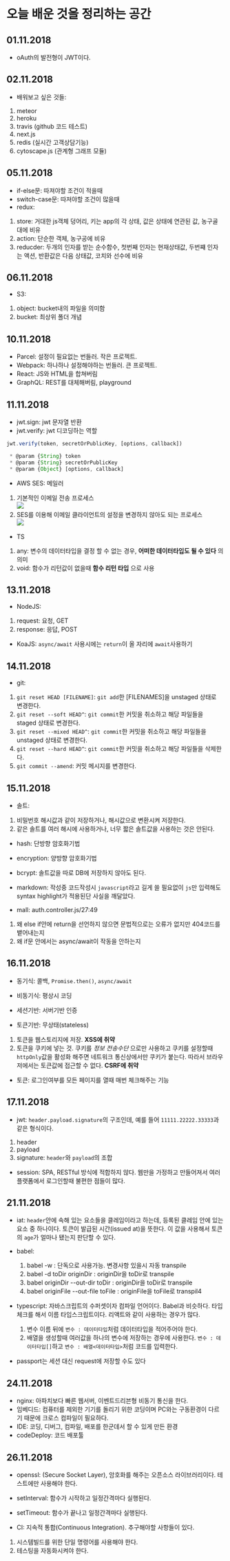 # 오늘 배운 것을 정리하는 공간

## 01.11.2018

- oAuth의 발전형이 JWT이다.

## 02.11.2018

- 배워보고 싶은 것들:

1. meteor
2. heroku
3. travis (github 코드 테스트)
4. next.js
5. redis (실시간 고객상담기능)
6. cytoscape.js (관계형 그래프 모듈)

## 05.11.2018

- if-else문: 따져야할 조건이 적을때
- switch-case문: 따져야할 조건이 많을때
- redux:

1. store: 거대한 js객체 덩어리, 키는 app의 각 상태, 값은 상태에 연관된 값, 농구골대에 비유
2. action: 단순한 객체, 농구공에 비유
3. reducder: 두개의 인자를 받는 순수함수, 첫번째 인자는 현재상태값, 두번쨰 인자는 액션, 반환값은 다음 상태값, 코치와 선수에 비유

## 06.11.2018

- S3:

1. object: bucket내의 파일을 의미함
2. bucket: 최상위 폴더 개념

## 10.11.2018

- Parcel: 설정이 필요없는 번들러. 작은 프로젝트.
- Webpack: 하나하나 설정해야하는 번들러. 큰 프로젝트.
- React: JS와 HTML을 합쳐버림
- GraphQL: REST를 대체해버림, playground

## 11.11.2018

- jwt.sign: jwt 문자열 반환
- jwt.verify: jwt 디코딩하는 역할

```javascript
jwt.verify(token, secretOrPublicKey, [options, callback])

 * @param {String} token
 * @param {String} secretOrPublicKey
 * @param {Object} [options, callback]
```

- AWS SES: 메일러

1.  기본적인 이메일 전송 프로세스  
    ![](https://docs.aws.amazon.com/ko_kr/ses/latest/DeveloperGuide/images/email_sending_process-diagram.png)
2.  SES를 이용해 이메일 클라이언트의 설정을 변경하지 않아도 되는 프로세스  
    ![](https://docs.aws.amazon.com/ko_kr/ses/latest/DeveloperGuide/images/where_ses_fits_in-diagram.png)

- TS

1.  any: 변수의 데이터타입을 결정 할 수 없는 경우, **어떠한 데이터타입도 될 수 있다** 의 의미
2.  void: 함수가 리턴값이 없을때 **함수 리턴 타입** 으로 사용

## 13.11.2018

- NodeJS:

1.  request: 요청, GET
2.  response: 응답, POST

- KoaJS: `async/await` 사용시에는 `return`이 올 자리에 `await`사용하기

## 14.11.2018

- git:

1.  `git reset HEAD [FILENAME]`: `git add`한 [FILENAMES]을 unstaged 상태로 변경한다.
2.  `git reset --soft HEAD^`: `git commit`한 커밋을 취소하고 해당 파일들을 staged 상태로 변경한다.
3.  `git reset --mixed HEAD^`: `git commit`한 커밋을 취소하고 해당 파일들을 unstaged 상태로 변경한다.
4.  `git reset --hard HEAD^`: `git commit`한 커밋을 취소하고 해당 파일들을 삭제한다.
5.  `git commit --amend`: 커밋 메시지를 변경한다.

## 15.11.2018

- 솔트:

1.  비밀번호 해시값과 같이 저장하거나, 해시값으로 변환시켜 저장한다.
2.  같은 솔트를 여러 해시에 사용하거나, 너무 짧은 솔트값을 사용하는 것은 안된다.

- hash: 단방향 암호화기법
- encryption: 양방향 암호화기법
- bcrypt: 솔트값을 따로 DB에 저장하지 않아도 된다.

- markdown: 작성중 코드작성시 `javascript`라고 길게 쓸 필요없이 `js`만 입력해도 syntax highlight가 적용된단 사실을 깨달았다.

- mall: auth.controller.js/27:49

1.  왜 else if안에 return을 선언하지 않으면 문법적으로는 오류가 없지만 404코드를 뱉어내는지
2.  왜 if문 안에서는 async/await이 작동을 안하는지

## 16.11.2018

- 동기식: 콜백, `Promise.then()`, `async/await`
- 비동기식: 평상시 코딩

- 세션기반: 서버기반 인증
- 토큰기반: 무상태(stateless)

1.  토큰을 웹스토리지에 저장. **XSS에 취약**
2.  토큰을 쿠키에 넣는 것. 쿠키를 _정보 전송수단_ 으로만 사용하고 쿠키를 설정할때 `httpOnly`값을 활성화 해주면 네트워크 통신상에서만 쿠키가 붙는다. 따라서 브라우저에서는 토큰값에 접근할 수 없다. **CSRF에 취약**

- 토큰: 로그인여부를 모든 페이지를 열때 매번 체크해주는 기능

## 17.11.2018

- jwt: `header.payload.signature`의 구조인데, 예를 들어 `11111.22222.33333`과 같은 형식이다.

1.  header
2.  payload
3.  signature: `header`와 `payload`의 조합

- session: SPA, RESTful 방식에 적합하지 않다. 웹만을 가정하고 만들어져서 여러 플랫폼에서 로그인할때 불편한 점들이 많다.

## 21.11.2018

- iat: `header`안에 속해 있는 요소들을 클레임이라고 하는데, 등록된 클레임 안에 있는 요소 중 하나이다. 토큰이 발급된 시간(issued at)을 뜻한다. 이 값을 사용해서 토큰의 `age`가 얼마나 됐는지 판단할 수 있다.

* babel:

  1.  babel -w : 단독으로 사용가능. 변경사항 있을시 자동 transpile
  2.  babel -d toDir originDir : originDir을 toDir로 transpile
  3.  babel originDir --out-dir toDir : originDir을 toDir로 transpile
  4.  babel originFile --out-file toFile : originFile을 toFile로 transpil4

* typescript: 자바스크립트의 수퍼셋이자 컴파일 언어이다. Babel과 비슷하다. 타입체크를 해서 이름 타입스크립트이다. 리액트와 같이 사용하는 경우가 많다.

  1.  변수 이름 뒤에 `변수 : 데이터타입`처럼 데이터타입을 적어주어야 한다.
  2.  배열을 생성할때 여러값을 하나의 변수에 저장하는 경우에 사용한다. `변수 : 데이터타입[]`하고 `변수 : 배열<데이터타입>`처럼 코드를 입력한다.

* passport는 세션 대신 request에 저장할 수도 있다

## 24.11.2018

- nginx: 아파치보다 빠른 웹서버, 이벤트드리븐형 비동기 통신을 한다.
- 임베디드: 컴퓨터를 제외한 기기를 돌리기 위한 코딩이며 PC와는 구동환경이 다르기 때문에 크로스 컴파일이 필요하다.
- IDE: 코딩, 디버그, 컴파일, 배포를 한군데서 할 수 있게 만든 환경
- codeDeploy: 코드 배포툴

## 26.11.2018

- openssl: (Secure Socket Layer), 암호화를 해주는 오픈소스 라이브러리이다. 테스트에만 사용해야 한다.

- setInterval: 함수가 시작하고 일정간격마다 실행된다.
- setTimeout: 함수가 끝나고 일정간격마다 실행된다.

- CI: 지속적 통합(Continuous Integration). 추구해야할 사항들이 있다.

1.  시스템빌드를 위한 단일 명령어를 사용해야 한다.
2.  테스팅을 자동화시켜야 한다.
